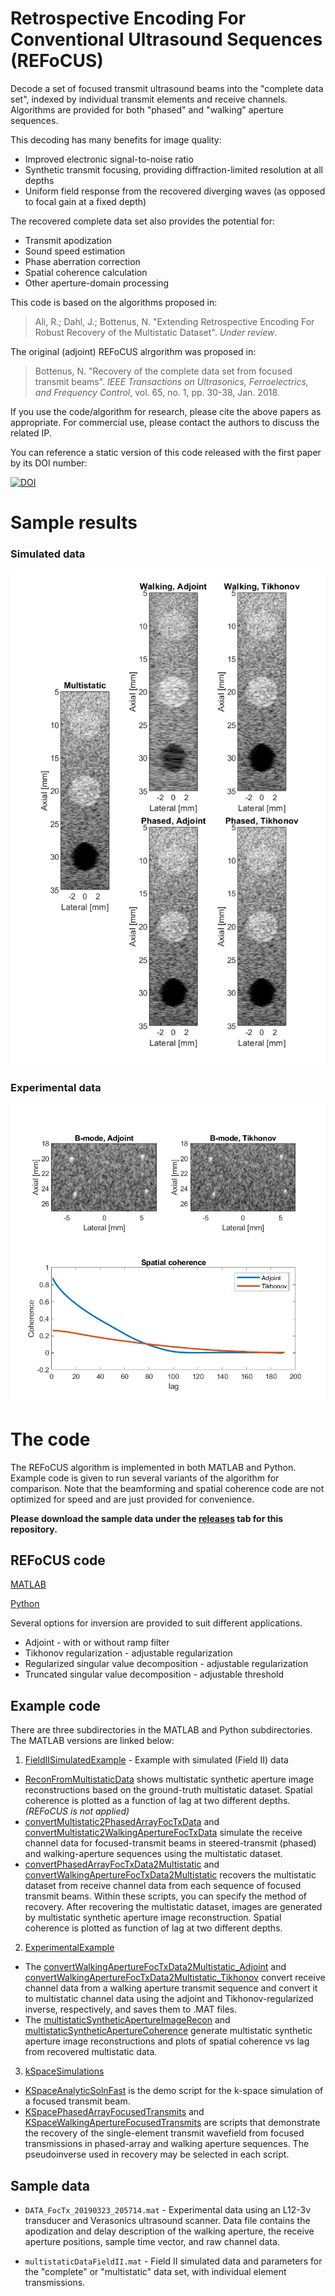 # Retrospective Encoding For Conventional Ultrasound Sequences (REFoCUS)

Decode a set of focused transmit ultrasound beams into the "complete data set", indexed by individual transmit elements and receive channels. Algorithms are provided for both "phased" and "walking" aperture sequences.

This decoding has many benefits for image quality:
* Improved electronic signal-to-noise ratio
* Synthetic transmit focusing, providing diffraction-limited resolution at all depths
* Uniform field response from the recovered diverging waves (as opposed to focal gain at a fixed depth)

The recovered complete data set also provides the potential for:
* Transmit apodization
* Sound speed estimation
* Phase aberration correction
* Spatial coherence calculation
* Other aperture-domain processing

This code is based on the algorithms proposed in:

> Ali, R.; Dahl, J.; Bottenus, N. "Extending Retrospective Encoding For Robust Recovery of the Multistatic Dataset". *Under review*.

The original (adjoint) REFoCUS alrgorithm was proposed in:

> Bottenus, N. "Recovery of the complete data set from focused transmit beams". *IEEE Transactions on Ultrasonics, Ferroelectrics, and Frequency Control*, vol. 65, no. 1, pp. 30-38, Jan. 2018.

If you use the code/algorithm for research, please cite the above papers as appropriate. For commercial use, please contact the authors to discuss the related IP.

You can reference a static version of this code released with the first paper by its DOI number:

[![DOI]()]()

# Sample results
### Simulated data

![Simulated](/simulated.png)

### Experimental data

![Experimental](/experimental.png)

# The code
The REFoCUS algorithm is implemented in both MATLAB and Python. Example code is given to run several variants of the algorithm for comparison. Note that the beamforming and spatial coherence code are not optimized for speed and are just provided for convenience.

**Please download the sample data under the [releases](https://github.com/nbottenus/REFoCUS/releases) tab for this repository.**

## REFoCUS code

[MATLAB](MATLAB/refocus/refocus_decode.m)

[Python](Python/refocus.py#L103)

Several options for inversion are provided to suit different applications.
* Adjoint - with or without ramp filter
* Tikhonov regularization - adjustable regularization
* Regularized singular value decomposition - adjustable regularization
* Truncated singular value decomposition - adjustable threshold

## Example code
There are three subdirectories in the MATLAB and Python subdirectories. The MATLAB versions are linked below:
1. [FieldIISimulatedExample](MATLAB/FieldIISimulatedExample) - Example with simulated (Field II) data
  * [ReconFromMultistaticData](MATLAB/FieldIISimulatedExample/ReconFromMultistaticData.m) shows multistatic synthetic aperture image reconstructions based on the ground-truth multistatic dataset. Spatial coherence is plotted as a function of lag at two different depths. *(REFoCUS is not applied)*
  * [convertMultistatic2PhasedArrayFocTxData](MATLAB/FieldIISimulatedExample/convertMultistatic2PhasedArrayFocTxData.m) and [convertMultistatic2WalkingApertureFocTxData](MATLAB/FieldIISimulatedExample/convertMultistatic2WalkingApertureFocTxData.m) simulate the receive channel data for focused-transmit beams in steered-transmit (phased) and walking-aperture sequences using the multistatic dataset.
  * [convertPhasedArrayFocTxData2Multistatic](MATLAB/FieldIISimulatedExample/convertPhasedArrayFocTxData2Multistatic.m) and [convertWalkingApertureFocTxData2Multistatic](MATLAB/FieldIISimulatedExample/convertWalkingApertureFocTxData2Multistatic.m) recovers the multistatic dataset from receive channel data from each sequence of focused transmit beams. Within these scripts, you can specify the method of recovery. After recovering the multistatic dataset, images are generated by multistatic synthetic aperture image reconstruction. Spatial coherence is plotted as function of lag at two different depths.

2. [ExperimentalExample](MATLAB/ExperimentalExample)
  * The [convertWalkingApertureFocTxData2Multistatic_Adjoint](MATLAB/ExperimentalExample/convertWalkingApertureFocTxData2Multistatic_Adjoint.m) and [convertWalkingApertureFocTxData2Multistatic_Tikhonov](MATLAB/ExperimentalExample/convertWalkingApertureFocTxData2Multistatic_Tikhonov.m) convert receive channel data from a walking aperture transmit sequence and convert it to multistatic channel data using the adjoint and Tikhonov-regularized inverse, respectively, and saves them to .MAT files.
  * The [multistaticSyntheticApertureImageRecon](MATLAB/ExperimentalExample/multistaticSyntheticApertureImageRecon.m) and [multistaticSyntheticApertureCoherence](MATLAB/ExperimentalExample/multistaticSyntheticApertureCoherence.m) generate multistatic synthetic aperture image reconstructions and plots of spatial coherence vs lag from recovered multistatic data. 

3. [kSpaceSimulations](MATLAB/kSpaceSimulations)
  * [KSpaceAnalyticSolnFast](MATLAB/kSpaceSimulations/KSpaceAnalyticSolnFast.m) is the demo script for the k-space simulation of a focused transmit beam.
  * [KSpacePhasedArrayFocusedTransmits](MATLAB/kSpaceSimulations/KSpacePhasedArrayFocusedTransmits.m) and [KSpaceWalkingApertureFocusedTransmits](MATLAB/kSpaceSimulations/KSpaceWalkingApertureFocusedTransmits.m) are scripts that demonstrate the recovery of the single-element transmit wavefield from focused transmissions in phased-array and walking aperture sequences. The pseudoinverse used in recovery may be selected in each script.
  
## Sample data

* `DATA_FocTx_20190323_205714.mat` - Experimental data using an L12-3v transducer and Verasonics ultrasound scanner. Data file contains the apodization and delay description of the walking aperture, the receive aperture positions, sample time vector, and raw channel data.

* `multistaticDataFieldII.mat` - Field II simulated data and parameters for the "complete" or "multistatic" data set, with individual element transmissions.
